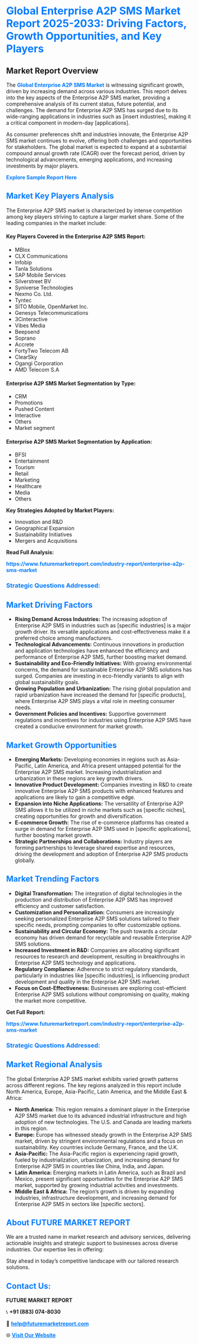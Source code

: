 <h1 style="color: #007BFF;">Global Enterprise A2P SMS Market Report 2025-2033: Driving Factors, Growth Opportunities, and Key Players</h1>

<section id="overview">
<h2>Market Report Overview</h2>
<p>The <a href="https://www.futuremarketreport.com/industry-report/enterprise-a2p-sms-market" style="color: #007BFF; text-decoration: none;"><strong>Global Enterprise A2P SMS Market</strong></a> is witnessing significant growth, driven by increasing demand across various industries. This report delves into the key aspects of the Enterprise A2P SMS market, providing a comprehensive analysis of its current status, future potential, and challenges. The demand for Enterprise A2P SMS has surged due to its wide-ranging applications in industries such as [insert industries], making it a critical component in modern-day [applications].</p>
<p>As consumer preferences shift and industries innovate, the Enterprise A2P SMS market continues to evolve, offering both challenges and opportunities for stakeholders. The global market is expected to expand at a substantial compound annual growth rate (CAGR) over the forecast period, driven by technological advancements, emerging applications, and increasing investments by major players.</p>
</section>

<section id="overview">
<p><a href="https://www.futuremarketreport.com/request-sample/reportId=102377" style="color: #007BFF; text-decoration: none;"><strong>Explore Sample Report Here</strong></a></p>
</section>

<section id="key-players">
<h2 style="color: #007BFF;">Market Key Players Analysis</h2>
<p>The Enterprise A2P SMS market is characterized by intense competition among key players striving to capture a larger market share. Some of the leading companies in the market include:</p>
<h4>Key Players Covered in the Enterprise A2P SMS Report:</h4>
<ul><li>MBlox</li><li>CLX Communications</li><li>Infobip</li><li>Tanla Solutions</li><li>SAP Mobile Services</li><li>Silverstreet BV</li><li>Syniverse Technologies</li><li>Nexmo Co. Ltd.</li><li>Tyntec</li><li>SITO Mobile, OpenMarket Inc.</li><li>Genesys Telecommunications</li><li>3Cinteractive</li><li>Vibes Media</li><li>Beepsend</li><li>Soprano</li><li>Accrete</li><li>FortyTwo Telecom AB</li><li>ClearSky</li><li>Ogangi Corporation</li><li>AMD Telecom S.A</li></ul>
<h4>Enterprise A2P SMS Market Segmentation by Type:</h4>
<ul><li>CRM</li><li>Promotions</li><li>Pushed Content</li><li>Interactive</li><li>Others</li><li>Market segment</li></ul>

<h4>Enterprise A2P SMS Market Segmentation by Application:</h4>
<ul><li>BFSI</li><li>Entertainment</li><li>Tourism</li><li>Retail</li><li>Marketing</li><li>Healthcare</li><li>Media</li><li>Others</li></ul>
<p><strong>Key Strategies Adopted by Market Players:</strong></p>
<ul>
<li>Innovation and R&D</li>
<li>Geographical Expansion</li>
<li>Sustainability Initiatives</li>
<li>Mergers and Acquisitions</li>
</ul>
</section>

<section>
<p><strong>Read Full Analysis: </strong></p><a href="https://www.futuremarketreport.com/industry-report/enterprise-a2p-sms-market" style="color: #007BFF; text-decoration: none;"><strong>https://www.futuremarketreport.com/industry-report/enterprise-a2p-sms-market</strong></a>
<h3 style="color: #007BFF;">Strategic Questions Addressed:</h3>
</section>

<section id="driving-factors">
<h2 style="color: #007BFF;">Market Driving Factors</h2>
<ul>
<li><strong>Rising Demand Across Industries:</strong> The increasing adoption of Enterprise A2P SMS in industries such as [specific industries] is a major growth driver. Its versatile applications and cost-effectiveness make it a preferred choice among manufacturers.</li>
<li><strong>Technological Advancements:</strong> Continuous innovations in production and application technologies have enhanced the efficiency and performance of Enterprise A2P SMS, further boosting market demand.</li>
<li><strong>Sustainability and Eco-Friendly Initiatives:</strong> With growing environmental concerns, the demand for sustainable Enterprise A2P SMS solutions has surged. Companies are investing in eco-friendly variants to align with global sustainability goals.</li>
<li><strong>Growing Population and Urbanization:</strong> The rising global population and rapid urbanization have increased the demand for [specific products], where Enterprise A2P SMS plays a vital role in meeting consumer needs.</li>
<li><strong>Government Policies and Incentives:</strong> Supportive government regulations and incentives for industries using Enterprise A2P SMS have created a conducive environment for market growth.</li>
</ul>
</section>

<section id="growth-opportunities">
<h2 style="color: #007BFF;">Market Growth Opportunities</h2>
<ul>
<li><strong>Emerging Markets:</strong> Developing economies in regions such as Asia-Pacific, Latin America, and Africa present untapped potential for the Enterprise A2P SMS market. Increasing industrialization and urbanization in these regions are key growth drivers.</li>
<li><strong>Innovative Product Development:</strong> Companies investing in R&D to create innovative Enterprise A2P SMS products with enhanced features and applications are likely to gain a competitive edge.</li>
<li><strong>Expansion into Niche Applications:</strong> The versatility of Enterprise A2P SMS allows it to be utilized in niche markets such as [specific niches], creating opportunities for growth and diversification.</li>
<li><strong>E-commerce Growth:</strong> The rise of e-commerce platforms has created a surge in demand for Enterprise A2P SMS used in [specific applications], further boosting market growth.</li>
<li><strong>Strategic Partnerships and Collaborations:</strong> Industry players are forming partnerships to leverage shared expertise and resources, driving the development and adoption of Enterprise A2P SMS products globally.</li>
</ul>
</section>

<section id="trending-factors">
<h2 style="color: #007BFF;">Market Trending Factors</h2>
<ul>
<li><strong>Digital Transformation:</strong> The integration of digital technologies in the production and distribution of Enterprise A2P SMS has improved efficiency and customer satisfaction.</li>
<li><strong>Customization and Personalization:</strong> Consumers are increasingly seeking personalized Enterprise A2P SMS solutions tailored to their specific needs, prompting companies to offer customizable options.</li>
<li><strong>Sustainability and Circular Economy:</strong> The push towards a circular economy has driven demand for recyclable and reusable Enterprise A2P SMS solutions.</li>
<li><strong>Increased Investment in R&D:</strong> Companies are allocating significant resources to research and development, resulting in breakthroughs in Enterprise A2P SMS technology and applications.</li>
<li><strong>Regulatory Compliance:</strong> Adherence to strict regulatory standards, particularly in industries like [specific industries], is influencing product development and quality in the Enterprise A2P SMS market.</li>
<li><strong>Focus on Cost-Effectiveness:</strong> Businesses are exploring cost-efficient Enterprise A2P SMS solutions without compromising on quality, making the market more competitive.</li>
</ul>
</section>

<section>
<p><strong>Get Full Report: </strong></p><a href="https://www.futuremarketreport.com/industry-report/enterprise-a2p-sms-market" style="color: #007BFF; text-decoration: none;"><strong>https://www.futuremarketreport.com/industry-report/enterprise-a2p-sms-market</strong></a>
<h3 style="color: #007BFF;">Strategic Questions Addressed:</h3>
</section>


<section id="regional-analysis">
<h2 style="color: #007BFF;">Market Regional Analysis</h2>
<p>The global Enterprise A2P SMS market exhibits varied growth patterns across different regions. The key regions analyzed in this report include North America, Europe, Asia-Pacific, Latin America, and the Middle East & Africa:</p>
<ul>
<li><strong>North America:</strong> This region remains a dominant player in the Enterprise A2P SMS market due to its advanced industrial infrastructure and high adoption of new technologies. The U.S. and Canada are leading markets in this region.</li>
<li><strong>Europe:</strong> Europe has witnessed steady growth in the Enterprise A2P SMS market, driven by stringent environmental regulations and a focus on sustainability. Key countries include Germany, France, and the U.K.</li>
<li><strong>Asia-Pacific:</strong> The Asia-Pacific region is experiencing rapid growth, fueled by industrialization, urbanization, and increasing demand for Enterprise A2P SMS in countries like China, India, and Japan.</li>
<li><strong>Latin America:</strong> Emerging markets in Latin America, such as Brazil and Mexico, present significant opportunities for the Enterprise A2P SMS market, supported by growing industrial activities and investments.</li>
<li><strong>Middle East & Africa:</strong> The region’s growth is driven by expanding industries, infrastructure development, and increasing demand for Enterprise A2P SMS in sectors like [specific sectors].</li>
</ul>
</section>

<footer>
<h2 style="color: #007BFF;">About FUTURE MARKET REPORT</h2>
<p>We are a trusted name in market research and advisory services, delivering actionable insights and strategic support to businesses across diverse industries. Our expertise lies in offering:</p>

<p>Stay ahead in today’s competitive landscape with our tailored research solutions.</p>

<h2 style="color: #007BFF;">Contact Us:</h2>
<p><strong>FUTURE MARKET REPORT</strong></p>
<p>📞 <strong>+91 (883) 074-8030</strong></p>
<p>📧 <strong><a href="mailto:help@futuremarketreport.com" style="color: #007BFF;">help@futuremarketreport.com</a></strong></p>
<p>🌐 <strong><a href="https://www.futuremarketreport.com/" style="color: #007BFF;">Visit Our Website</a></strong></p>
</footer>